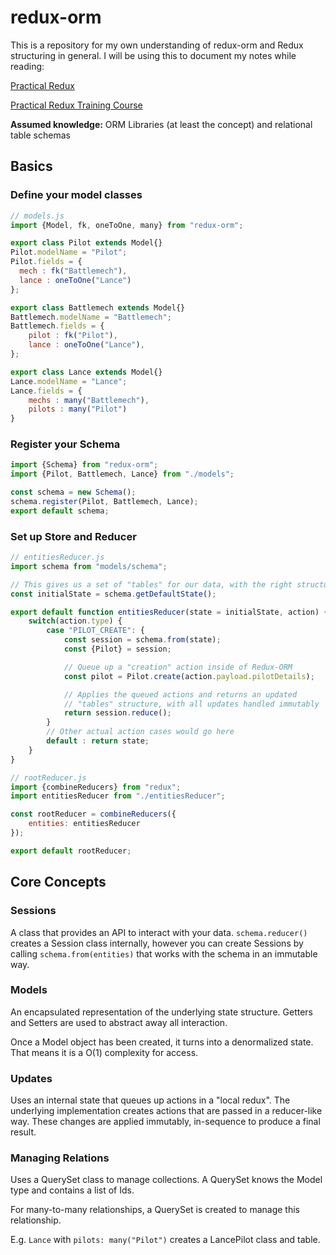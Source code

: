 # redux-orm

This is a repository for my own understanding of redux-orm and Redux structuring in general. I will be using this to document my notes while reading:  

[Practical Redux](https://blog.isquaredsoftware.com/series/practical-redux/)

[Practical Redux Training Course](https://blog.isquaredsoftware.com/2017/11/practical-redux-educative-course/)

**Assumed knowledge:** ORM Libraries (at least the concept) and relational table schemas

## Basics

### Define your model classes

```javascript
// models.js
import {Model, fk, oneToOne, many} from "redux-orm";

export class Pilot extends Model{}
Pilot.modelName = "Pilot";
Pilot.fields = {
  mech : fk("Battlemech"),
  lance : oneToOne("Lance")
};

export class Battlemech extends Model{}
Battlemech.modelName = "Battlemech";
Battlemech.fields = {
    pilot : fk("Pilot"),
    lance : oneToOne("Lance"),
};

export class Lance extends Model{}
Lance.modelName = "Lance";
Lance.fields = {
    mechs : many("Battlemech"),
    pilots : many("Pilot")
}
```

### Register your Schema

```javascript
import {Schema} from "redux-orm";
import {Pilot, Battlemech, Lance} from "./models";

const schema = new Schema();
schema.register(Pilot, Battlemech, Lance);
export default schema;
```

### Set up Store and Reducer

```javascript
// entitiesReducer.js
import schema from "models/schema";

// This gives us a set of "tables" for our data, with the right structure
const initialState = schema.getDefaultState();

export default function entitiesReducer(state = initialState, action) {
    switch(action.type) {
        case "PILOT_CREATE": {
            const session = schema.from(state);
            const {Pilot} = session;

            // Queue up a "creation" action inside of Redux-ORM
            const pilot = Pilot.create(action.payload.pilotDetails);

            // Applies the queued actions and returns an updated
            // "tables" structure, with all updates handled immutably
            return session.reduce();
        }
        // Other actual action cases would go here
        default : return state;
    }
}

// rootReducer.js
import {combineReducers} from "redux";
import entitiesReducer from "./entitiesReducer";

const rootReducer = combineReducers({
    entities: entitiesReducer
});

export default rootReducer;
```

## Core Concepts

### Sessions

A class that provides an API to interact with your data. `schema.reducer()` creates a Session class internally, however you can create Sessions by calling `schema.from(entities)` that works with the schema in an immutable way.

### Models

An encapsulated representation of the underlying state structure. Getters and Setters are used to abstract away all interaction.

Once a Model object has been created, it turns into a denormalized state. That means it is a O(1) complexity for access.

### Updates

Uses an internal state that queues up actions in a "local redux". The underlying implementation creates actions that are passed in a reducer-like way. These changes are applied immutably, in-sequence to produce a final result.

### Managing Relations

Uses a QuerySet class to manage collections. A QuerySet knows the Model type and contains a list of Ids.

For many-to-many relationships, a QuerySet is created to manage this relationship.

E.g. `Lance` with `pilots: many("Pilot")` creates a LancePilot class and table.
